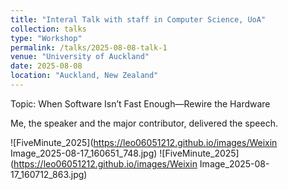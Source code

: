 ```yaml
---
title: "Interal Talk with staff in Computer Science, UoA"
collection: talks
type: "Workshop"
permalink: /talks/2025-08-08-talk-1
venue: "University of Auckland"
date: 2025-08-08
location: "Auckland, New Zealand"
---
```


Topic: When Software Isn’t Fast Enough—Rewire the Hardware

Me, the speaker and the major contributor, delivered the speech.

![FiveMinute_2025](https://leo06051212.github.io/images/Weixin Image_2025-08-17_160651_748.jpg)
![FiveMinute_2025](https://leo06051212.github.io/images/Weixin Image_2025-08-17_160712_863.jpg)
